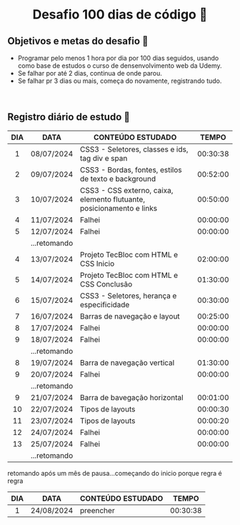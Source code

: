 <h1 align="center">
   Desafio 100 dias de código 🦕
</h1>

## Objetivos e metas do desafio 🐳
 * Programar pelo menos 1 hora por dia por 100 dias seguidos, usando como base de estudos o curso de densenvolvimento web da Udemy. 
 * Se falhar por até 2 dias, continua de onde parou.
 * Se falhar pr 3 dias ou mais, começa do novamente, registrando tudo.

<br>

## Registro diário de estudo 🦐

| DIA | DATA | CONTEÚDO ESTUDADO | TEMPO |
| :---: | --- | --- | --- |
| 1  | 08/07/2024 | CSS3 - Seletores, classes e ids, tag div e span | 00:30:38  |
| 2  | 09/07/2024 | CSS3 - Bordas, fontes, estilos de texto e background | 00:52:00 |
| 3  | 10/07/2024 | CSS3 - CSS externo, caixa, elemento flutuante, posicionamento e links | 00:50:00 |
| 4  | 11/07/2024 | Falhei | 00:00:00 |
| 5  | 12/07/2024 | Falhei | 00:00:00 |
|    | ...retomando | | 
| 4  | 13/07/2024 | Projeto TecBloc com HTML e CSS Inicio | 02:00:00 |
| 5  | 14/07/2024 | Projeto TecBloc com HTML e CSS Conclusão | 01:30:00 |
| 6  | 15/07/2024 | CSS3 - Seletores, herança e especificidade | 00:30:00 |
| 7  | 16/07/2024 | Barras de navegação e layout | 00:25:00 |
| 8  | 17/07/2024 | Falhei | 00:00:00 |
| 9  | 18/07/2024 | Falhei | 00:00:00 |
|    | ...retomando | | 
| 8  | 19/07/2024 | Barra de navegação vertical| 01:30:00 |
| 9  | 20/07/2024 | Falhei | 00:00:00 |
|    | ...retomando | | 
| 9  | 21/07/2024 | Barra de bavegação horizontal | 00:01:00 |
| 10 | 22/07/2024 | Tipos de layouts | 00:00:30 |
| 11 | 23/07/2024 | Tipos de layouts | 00:00:20 |
| 12 | 24/07/2024 | Falhei | 00:00:00 |
| 13 | 25/07/2024 | Falhei | 00:00:00 |
|    | ...retomando | | 

retomando após um mês de pausa...começando do inicio porque regra é regra

| DIA | DATA | CONTEÚDO ESTUDADO | TEMPO |
| :---: | --- | --- | --- |
| 1  | 24/08/2024 | preencher | 00:30:38  |